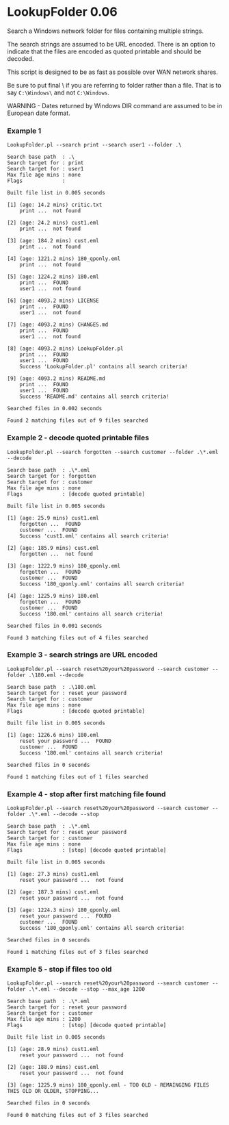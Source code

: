 # LookupFolder 0.06
Search a Windows network folder for files containing multiple strings.

The search strings are assumed to be URL encoded. There is an option to indicate
that the files are encoded as quoted printable and should be decoded.

This script is designed to be as fast as possible over WAN network shares.

Be sure to put final \ if you are referring to folder rather than a file.
That is to say `C:\Windows\` and not `C:\Windows`. 

WARNING - Dates returned by Windows DIR command are assumed to be in European date format.

### Example 1
```
LookupFolder.pl --search print --search user1 --folder .\

Search base path  : .\
Search target for : print
Search target for : user1
Max file age mins : none
Flags             :

Built file list in 0.005 seconds

[1] (age: 14.2 mins) critic.txt
    print ...  not found

[2] (age: 24.2 mins) cust1.eml
    print ...  not found

[3] (age: 184.2 mins) cust.eml
    print ...  not found

[4] (age: 1221.2 mins) 180_qponly.eml
    print ...  not found

[5] (age: 1224.2 mins) 180.eml
    print ...  FOUND
    user1 ...  not found

[6] (age: 4093.2 mins) LICENSE
    print ...  FOUND
    user1 ...  not found

[7] (age: 4093.2 mins) CHANGES.md
    print ...  FOUND
    user1 ...  not found

[8] (age: 4093.2 mins) LookupFolder.pl
    print ...  FOUND
    user1 ...  FOUND
    Success 'LookupFolder.pl' contains all search criteria!

[9] (age: 4093.2 mins) README.md
    print ...  FOUND
    user1 ...  FOUND
    Success 'README.md' contains all search criteria!

Searched files in 0.002 seconds

Found 2 matching files out of 9 files searched

```

### Example 2 - decode quoted printable files

```
LookupFolder.pl --search forgotten --search customer --folder .\*.eml --decode

Search base path  : .\*.eml
Search target for : forgotten
Search target for : customer
Max file age mins : none
Flags             : [decode quoted printable]

Built file list in 0.005 seconds

[1] (age: 25.9 mins) cust1.eml
    forgotten ...  FOUND
    customer ...  FOUND
    Success 'cust1.eml' contains all search criteria!

[2] (age: 185.9 mins) cust.eml
    forgotten ...  not found

[3] (age: 1222.9 mins) 180_qponly.eml
    forgotten ...  FOUND
    customer ...  FOUND
    Success '180_qponly.eml' contains all search criteria!

[4] (age: 1225.9 mins) 180.eml
    forgotten ...  FOUND
    customer ...  FOUND
    Success '180.eml' contains all search criteria!

Searched files in 0.001 seconds

Found 3 matching files out of 4 files searched
```

### Example 3 - search strings are URL encoded

```
LookupFolder.pl --search reset%20your%20password --search customer --folder .\180.eml --decode

Search base path  : .\180.eml
Search target for : reset your password
Search target for : customer
Max file age mins : none
Flags             : [decode quoted printable]

Built file list in 0.005 seconds

[1] (age: 1226.6 mins) 180.eml
    reset your password ...  FOUND
    customer ...  FOUND
    Success '180.eml' contains all search criteria!

Searched files in 0 seconds

Found 1 matching files out of 1 files searched
```

### Example 4 - stop after first matching file found

```
LookupFolder.pl --search reset%20your%20password --search customer --folder .\*.eml --decode --stop

Search base path  : .\*.eml
Search target for : reset your password
Search target for : customer
Max file age mins : none
Flags             : [stop] [decode quoted printable]

Built file list in 0.005 seconds

[1] (age: 27.3 mins) cust1.eml
    reset your password ...  not found

[2] (age: 187.3 mins) cust.eml
    reset your password ...  not found

[3] (age: 1224.3 mins) 180_qponly.eml
    reset your password ...  FOUND
    customer ...  FOUND
    Success '180_qponly.eml' contains all search criteria!

Searched files in 0 seconds

Found 1 matching files out of 3 files searched
```

### Example 5 - stop if files too old

```
LookupFolder.pl --search reset%20your%20password --search customer --folder .\*.eml --decode --stop --max_age 1200

Search base path  : .\*.eml
Search target for : reset your password
Search target for : customer
Max file age mins : 1200
Flags             : [stop] [decode quoted printable]

Built file list in 0.005 seconds

[1] (age: 28.9 mins) cust1.eml
    reset your password ...  not found

[2] (age: 188.9 mins) cust.eml
    reset your password ...  not found

[3] (age: 1225.9 mins) 180_qponly.eml - TOO OLD - REMAINGING FILES THIS OLD OR OLDER, STOPPING...

Searched files in 0 seconds

Found 0 matching files out of 3 files searched
```